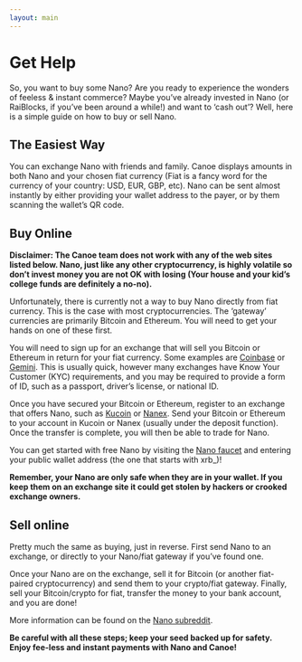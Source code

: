 ```yaml
---
layout: main
---
```


# Get Help 
So, you want to buy some Nano? Are you ready to experience the wonders of feeless &amp; instant commerce? Maybe you’ve already invested in Nano (or RaiBlocks, if you’ve been around a while!) and want to ‘cash out’? Well, here is a simple guide on how to buy or sell Nano.  

## The Easiest Way
You can exchange Nano with friends and family. Canoe displays amounts in both Nano and your chosen fiat currency (Fiat is a fancy word for the currency of your country: USD, EUR, GBP, etc). Nano can be sent almost instantly by either providing your wallet address to the payer, or by them scanning the wallet’s QR code.

## Buy Online
**Disclaimer: The Canoe team does not work with any of the web sites listed below. Nano, just like any other cryptocurrency, is highly volatile so don’t invest money you are not OK with losing (Your house and your kid’s college funds are definitely a no-no).**

Unfortunately, there is currently not a way to buy Nano directly from fiat currency. This is the case with most cryptocurrencies. The ‘gateway’ currencies are primarily Bitcoin and Ethereum. You will need to get your hands on one of these first.

You will need to sign up for an exchange that will sell you Bitcoin or Ethereum in return for your fiat currency. Some examples are [Coinbase](https://coinbase.com) or [Gemini](https://gemini.com). This is usually quick, however many exchanges have Know Your Customer (KYC) requirements, and you may be required to provide a form of ID, such as a passport, driver’s license, or national ID.

Once you have secured your Bitcoin or Ethereum, register to an exchange that offers Nano, such as [Kucoin](https://www.kucoin.com) or [Nanex](https://nanex.co). Send your Bitcoin or Ethereum to your account in Kucoin or Nanex (usually under the deposit function). Once the transfer is complete, you will then be able to trade for Nano.

You can get started with free Nano by visiting the [Nano faucet](https://www.nanofaucet.org) and entering your public wallet address (the one that starts with xrb_)!

**Remember, your Nano are only safe when they are in your wallet. If you keep them on an exchange site it could get stolen by hackers or crooked exchange owners.**

## Sell online
Pretty much the same as buying, just in reverse. First send Nano to an exchange, or directly to your Nano/fiat gateway if you’ve found one.

Once your Nano are on the exchange, sell it for Bitcoin (or another fiat-paired cryptocurrency) and send them to your crypto/fiat gateway. Finally, sell your Bitcoin/crypto for fiat, transfer the money to your bank account, and you are done!

More information can be found on the [Nano subreddit](https://www.reddit.com/r/nanocurrency).

**Be careful with all these steps; keep your seed backed up for safety. Enjoy fee-less and instant payments with Nano and Canoe!**
